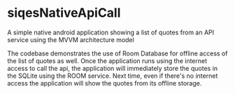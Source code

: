 # siqesNativeApiCall
A simple native android application showing a list of quotes from an API service using the MVVM architecture model

The codebase demonstrates the use of Room Database for offline access of the list of quotes as well. Once the application runs using the internet access to call the api, the application will immediately store the quotes in the SQLite using the ROOM service. Next time, even if there's no internet access the application will show the quotes from its offline storage.
